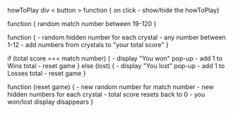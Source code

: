 howToPlay div
   < button > 
   function { on click - show/hide the howToPlay}

function {
    random match number between 19-120
}

function {
    - random hidden number for each crystal
    - any number between 1-12
    - add numbers from crystals to "your total score"
}

if (total score === match number) {
    - display "You won" pop-up
    - add 1 to Wins total
    - reset game
} else (lost) {
    - display "You lost" pop-up
    - add 1 to Losses total
    - reset game
}

function (reset game) {
    - new random number for match number
    - new hidden numbers for each crystal
    - total score resets back to 0
    - you won/lost display disappears
}